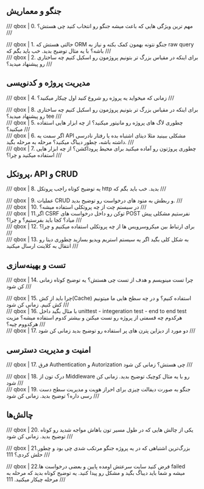 ## جنگو و معماریش

/// qbox | 0. مهم ترین ویژگی هایی که باعث میشه جنگو رو انتخاب کنید چی هستش؟
///

<div class="break-line"></div>
/// qbox | 1. حالتی هستش که ORM جنگو نتونه بهمون کمک بکنه و نیاز به raw query باشه؟ با یه مثال توضیح بدید.
خب باید بگم که
///

<div class="break-line"></div>
/// qbox | 2. برای اینکه در مقیاس بزرگ تر بتونیم پروژمون رو اسکیل کنیم چه ساختاری رو پیشنهاد میدید؟
///


<div class="break-line section"></div>

## مدیریت پروژه و کدنویسی
/// qbox | 4. زمانی که میخواید یه پروژه رو شروع کنید اول چیکار میکنید؟
///

<div class="break-line"></div>
/// qbox | 8. برای اینکه در مقیاس بزرگ تر بتونیم پروژمون رو اسکیل کنیم چه ساختاری رو پیشنهاد میدید؟
tee
///

<div class="break-line"></div>
/// qbox | 5. چطوری لاگ های پروژه رو مانیتور میکنید؟ از چه ابزار هایی استفاده میکنید؟
///

<div class="break-line"></div>
/// qbox | 6. اگر سمت یه API مشکلی ببینید مثلا دیتای اشتباه بده یا رفتار نادرسی داشته باشه، چطور دیباگ میکنید؟ مرحله به مرحله بگید.
///

<div class="break-line"></div>
/// qbox | 7. چطوری پروژتون رو آماده میکنید برای محیط پروداکشن؟ از چه ابزار هایی استفاده میکنید و چرا؟
///



<div class="break-line section"></div>


## پروتکل‌، API و CRUD
/// qbox | 8. یه توضیح کوتاه راجب پروتکل http بدید.
خب باید بگم که
///

<div class="break-line"></div>
/// qbox | 9. عملیات CRUD و ربطش به متود های درخواست رو توضیح بدید.
///

<div class="break-line"></div>
/// qbox | 10. در سیستم چت از چه پروتکلی استفاده میشه؟
///

<div class="break-line"></div>
/// qbox | 11.اگر CSRF توکن رو داخل درخواست های POST نفرستیم مشکلی پیش میاد؟ کجا باید بفرستیم‌؟‌ و چرا؟
///

<div class="break-line"></div>
/// qbox | 12. برای ارتباط بین میکروسرویس ها از چه پروتکلی استفاده میکنیم و چرا؟
///


<div class="break-line"></div>
/// qbox | 13. به شکل کلی بگید اگر یه سیستم استریم ویدیو بسازید چطوری دیتا رو انتقال به کلاینت ارسال میکنید
///


<div class="break-line section"></div>


## تست و بهینه‌سازی
/// qbox | 14. چرا تست مینویسم و هدف از تست چی هستش؟ یه توضیح کوتاه
زمانی کن شود
///

<div class="break-line"></div>
/// qbox | 15. چرا باید از کش(Cache) استفاده کنیم؟ و در چه سطح هایی ما میتونیم کش کنیم.
زمانی کن شود
///

<div class="break-line"></div>
/// qbox | 16. با مثال بگید داخل unittest - integeration test - end to end test هرکدوم چه قسمتی از پروژه رو تست میکنن و بیشتر کدوم استفاده میشه؟ مزیت هرکدووم چیه؟
///

<div class="break-line"></div>
/// qbox | 17. دو مورد از دیزاین پترن های پر استفاده رو توضیح بدید
زمانی کن شود
///

<div class="break-line section"></div>


## امنیت و مدیریت دسترسی
/// qbox | 17. فرق Authentication و Autorization چی هستش؟
زمانی کن شود
///

<div class="break-line"></div>
/// qbox | 18. درک تون از Middleware رو با یه مثال کوچیک توضیح بدید.
زمانی کن شود
///

<div class="break-line"></div>
/// qbox | 19. جنگو به صورت دیفالت چیزی برای احراز هویت و مدیریت سطح دست رسی داره؟ توضیح بدید.
زمانی کن شود
///



<div class="break-line section"></div>


## چالش‌ها
/// qbox | 20. یکی از چالش هایی که در طول مسیر تون باهاش مواجه شدید رو کوتاه توضیح بدید.
زمانی کن شود
///

/// qbox | 21.بزرگ‌ترین اشتباهی که در یه پروژه جنگو مرتکب شدی چی بود و چطور حلش کردی؟
111
///

/// qbox | 22.فرض کنید سایت سرعتش اومده پایین و بعضی درخواست ها failed میشه و شما باید دیباگ بگید و مشکل رو پیدا کنید. یه توضیح کوتاه بدید که مرحله به مرحله چیکار میکنید.
111
///
<div class="break-line end"></div>